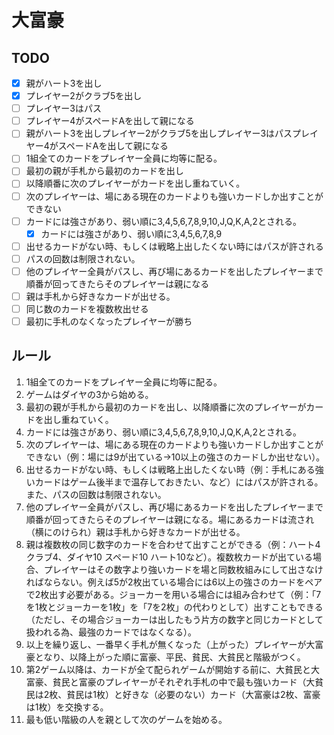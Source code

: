 # 大富豪

## TODO

- [x] 親がハート3を出し
- [x] プレイヤー2がクラブ5を出し
- [ ] プレイヤー3はパス
- [ ] プレイヤー4がスペードAを出して親になる
- [ ] 親がハート3を出しプレイヤー2がクラブ5を出しプレイヤー3はパスプレイヤー4がスペードAを出して親になる
- [ ] 1組全てのカードをプレイヤー全員に均等に配る。
- [ ] 最初の親が手札から最初のカードを出し
- [ ] 以降順番に次のプレイヤーがカードを出し重ねていく。
- [ ] 次のプレイヤーは、場にある現在のカードよりも強いカードしか出すことができない
- [ ] カードには強さがあり、弱い順に3,4,5,6,7,8,9,10,J,Q,K,A,2とされる。
	- [x] カードには強さがあり、弱い順に3,4,5,6,7,8,9
- [ ] 出せるカードがない時、もしくは戦略上出したくない時にはパスが許される
- [ ] パスの回数は制限されない。
- [ ] 他のプレイヤー全員がパスし、再び場にあるカードを出したプレイヤーまで順番が回ってきたらそのプレイヤーは親になる
- [ ] 親は手札から好きなカードが出せる。
- [ ] 同じ数のカードを複数枚出せる
- [ ] 最初に手札のなくなったプレイヤーが勝ち

## ルール

1. 1組全てのカードをプレイヤー全員に均等に配る。
1. ゲームはダイヤの3から始める。
1. 最初の親が手札から最初のカードを出し、以降順番に次のプレイヤーがカードを出し重ねていく。
1. カードには強さがあり、弱い順に3,4,5,6,7,8,9,10,J,Q,K,A,2とされる。
1. 次のプレイヤーは、場にある現在のカードよりも強いカードしか出すことができない（例：場には9が出ている→10以上の強さのカードしか出せない）。
1. 出せるカードがない時、もしくは戦略上出したくない時（例：手札にある強いカードはゲーム後半まで温存しておきたい、など）にはパスが許される。また、パスの回数は制限されない。
1. 他のプレイヤー全員がパスし、再び場にあるカードを出したプレイヤーまで順番が回ってきたらそのプレイヤーは親になる。場にあるカードは流され（横にのけられ）親は手札から好きなカードが出せる。
1. 親は複数枚の同じ数字のカードを合わせて出すことができる（例：ハート4 クラブ4、ダイヤ10 スペード10 ハート10など）。複数枚カードが出ている場合、プレイヤーはその数字より強いカードを場と同数枚組みにして出さなければならない。例えば5が2枚出ている場合には6以上の強さのカードをペアで2枚出す必要がある。ジョーカーを用いる場合には組み合わせて（例：「7を1枚とジョーカーを1枚」を「7を2枚」の代わりとして）出すこともできる（ただし、その場合ジョーカーは出したもう片方の数字と同じカードとして扱われる為、最強のカードではなくなる）。
1. 以上を繰り返し、一番早く手札が無くなった（上がった）プレイヤーが大富豪となり、以降上がった順に富豪、平民、貧民、大貧民と階級がつく。
1. 第2ゲーム以降は、カードが全て配られゲームが開始する前に、大貧民と大富豪、貧民と富豪のプレイヤーがそれぞれ手札の中で最も強いカード（大貧民は2枚、貧民は1枚）と好きな（必要のない）カード（大富豪は2枚、富豪は1枚）を交換する。
1. 最も低い階級の人を親として次のゲームを始める。
